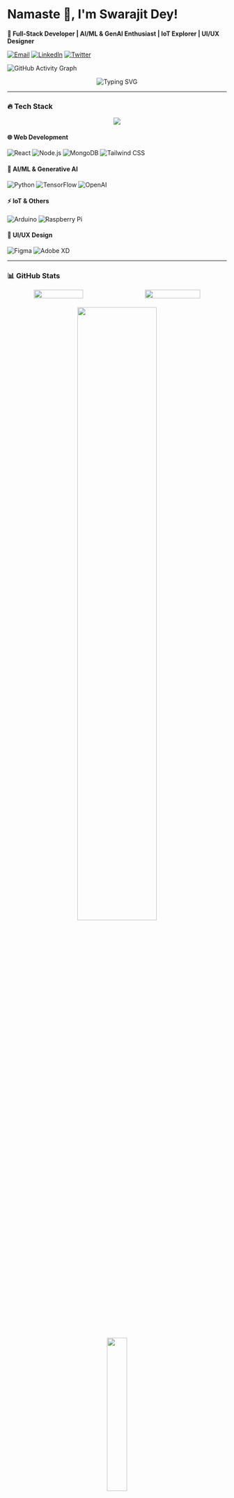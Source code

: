 # **Namaste** 🙏, I'm Swarajit Dey! 

**🚀 Full-Stack Developer | AI/ML & GenAI Enthusiast | IoT Explorer | UI/UX Designer**  

[![Email](https://img.shields.io/badge/Email-swarajit19082003%40gmail.com-D14836?style=flat&logo=gmail&logoColor=white)](mailto:swarajit19082003@gmail.com)
[![LinkedIn](https://img.shields.io/badge/LinkedIn-Swarajit_Dey-0077B5?style=flat&logo=linkedin)](https://www.linkedin.com/in/swarajit-dey-758b84222/)
[![Twitter](https://img.shields.io/badge/Twitter-Follow_Me-1DA1F2?style=flat&logo=twitter)]([https://twitter.com/yourhandle](https://x.com/Swarajitdey4))   

![GitHub Activity Graph](https://github-readme-activity-graph.vercel.app/graph?username=Sd2k3&theme=github-compact)




<!-- Animated divider -->
<div align="center">
  <img src="https://readme-typing-svg.demolab.com?font=Fira+Code&pause=1000&color=22F729&width=435&lines=Building+the+future+with+code+%F0%9F%92%BB;Turning+ideas+into+reality+%F0%9F%A7%91%E2%80%8D%F0%9F%92%BB;AI+Enthusiast+%F0%9F%A4%96;Full-Stack+Developer+%F0%9F%9B%A0" alt="Typing SVG" />
</div>

---

### **🔥 Tech Stack**  

<!-- Animated tech stack with icons -->
<div align="center">
  <img src="https://skillicons.dev/icons?i=html,react,nodejs,mongodb,tailwind,py,tensorflow,arduino,raspberrypi,figma,xd,c,cpp,gcp,aws,twilio&theme=dark&perline=5" />
</div>

#### **🌐 Web Development**  
![React](https://img.shields.io/badge/React-61DAFB?style=for-the-badge&logo=react&logoColor=black)
![Node.js](https://img.shields.io/badge/Node.js-339933?style=for-the-badge&logo=nodedotjs&logoColor=white)
![MongoDB](https://img.shields.io/badge/MongoDB-47A248?style=for-the-badge&logo=mongodb&logoColor=white)
![Tailwind CSS](https://img.shields.io/badge/Tailwind_CSS-06B6D4?style=for-the-badge&logo=tailwind-css&logoColor=white)  

#### **🤖 AI/ML & Generative AI**  
![Python](https://img.shields.io/badge/Python-3776AB?style=for-the-badge&logo=python&logoColor=white)
![TensorFlow](https://img.shields.io/badge/TensorFlow-FF6F00?style=for-the-badge&logo=tensorflow&logoColor=white)
![OpenAI](https://img.shields.io/badge/OpenAI-412991?style=for-the-badge&logo=openai&logoColor=white)  

#### **⚡ IoT & Others**  
![Arduino](https://img.shields.io/badge/Arduino-00979D?style=for-the-badge&logo=arduino&logoColor=white)
![Raspberry Pi](https://img.shields.io/badge/Raspberry_Pi-A22846?style=for-the-badge&logo=raspberry-pi&logoColor=white)  

#### **🎨 UI/UX Design**  
![Figma](https://img.shields.io/badge/Figma-F24E1E?style=for-the-badge&logo=figma&logoColor=white)
![Adobe XD](https://img.shields.io/badge/Adobe_XD-FF61F6?style=for-the-badge&logo=adobe-xd&logoColor=white)  

---
### **📊 GitHub Stats**  

<div align="center">
  <!-- First Row: GitHub Stats and GitHub Streak side by side -->
  <div style="display: flex; justify-content: center; width: 100%; gap: 20px;">
    <img src="https://github-readme-stats.vercel.app/api?username=Sd2k3&show_icons=true&theme=radical&hide_border=true&include_all_commits=true" width="48%" />
    <img src="https://github-readme-streak-stats.herokuapp.com/?user=Sd2k3&theme=radical&hide_border=true" width="51%" />
  </div>

  <!-- Second Row: GitHub Trophies -->
  <div style="margin-top: 20px;">
    <img src="https://github-profile-trophy.vercel.app/?username=Sd2k3&theme=flat&row=2&column=3&margin-w=10&margin-h=10" width="60%" />
  </div>

  <!-- Third Row: Top Languages -->
  <div style="margin-top: 20px;">
    <img src="https://github-readme-stats.vercel.app/api/top-langs/?username=Sd2k3&layout=compact&theme=radical&hide_border=true&langs_count=6" width="30%" />
  </div>
</div>



<p align="center">
  <img src="https://readme-typing-svg.demolab.com?font=Fira+Code&size=20&pause=2000&color=7CFC00&center=true&vCenter=true&width=500&lines=Innovation+drives+everything.;Think.+Code.+Impact.;Building+AI+that+matters." alt="Typing SVG" />
</p>

---

### **🚀 Featured Project**  
#### **[NEURONEST: AI-Powered Dementia Care Platform](https://pinky-umber.vercel.app/)**  
🏆 **Code-e-Manipal Hackathon Winner** (1st among 1500+ teams)  
✨ **Proven Impact:** 89% improvement in memory recall | 72% reduction in safety incidents  
🛠 **Tech Stack:** React, Node.js, TensorFlow, and innovative AI algorithms  


---
### 🔝 Top Contributed Repositories

![Top Contributed Repos](https://github-contributor-stats.vercel.app/api?username=Sd2k3&limit=5&theme=dark&combine_all_yearly_contributions=true)

---
### **📫 Let’s Collaborate!**  
- 💡 **Passionate About:** AI-driven healthcare solutions, IoT innovations, and accessible design  
- 📧 **Email:** [swarajit19082003@gmail.com](mailto:swarajit19082003@gmail.com)  
- 🔗 **LinkedIn:** [Let's connect!](https://www.linkedin.com/in/swarajit-dey-758b84222/)  

---
### 🌍 Visitor Map

[![Visitor Map](https://www.clustrmaps.com/map_v2.png?d=SLYwtdoGc4JOImehDlcs7qF9rjc6yThUahB_yZzQrbk&cl=ffffff)](https://clustrmaps.com/site/1c5d1)
![Visitor Count](https://komarev.com/ghpvc/?username=Sd2k3&label=Profile%20Views&color=blue&style=flat)  

**"Code is poetry. Build something amazing today!"** ✨    
<p align="center">
  <img src="https://media.giphy.com/media/26tn33aiTi1jkl6H6/giphy.gif" width="80"/>
  <img src="https://media.giphy.com/media/lP8xu5t2DLGG045H8F/giphy.gif" width="80"/>
  <img src="https://media.giphy.com/media/kH6CqYiquZawmU1HI5/giphy.gif" width="80"/>
  <img src="https://media.giphy.com/media/3oriO0OEd9QIDdllqo/giphy.gif" width="80"/>
  <img src="https://media.giphy.com/media/QssGEmpkyEOhBCb7e1/giphy.gif" width="80"/> <!-- Typing -->
  <img src="https://media.giphy.com/media/xT0Gqz4bL4q8ZpLJHM/giphy.gif" width="80"/> <!-- Hello World -->
  <img src="https://media.giphy.com/media/f3iwJFOVOwuy7K6FFw/giphy.gif" width="80"/> <!-- Rocket -->
  <img src="https://media.giphy.com/media/RbDKaczqWovIugyJmW/giphy.gif" width="80"/> <!-- Programmer -->
  <img src="https://media.giphy.com/media/fsEaZldNC8A1PJ3mwp/giphy.gif" width="80"/> <!-- Keyboard Fast -->
  <img src="https://media.giphy.com/media/coxQHKASG60HrHtvkt/giphy.gif" width="80"/> <!-- Terminal -->
</p>


